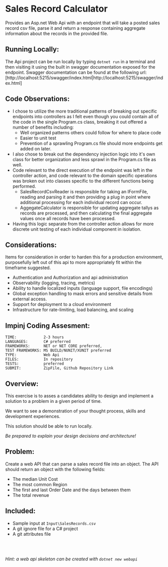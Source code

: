 # Sales Record Calculator
Provides an Asp.net Web Api with an endpoint that will take a posted sales record csv file, parse it and return a response containing aggregate information about the records in the provided file.

## Running Locally:
The Api project can be run locally by typing `dotnet run` in a terminal and then visiting it using the built in swagger documentation exposed for the endpoint. 
Swagger documentation can be found at the following url: [http://localhost:5215/swagger/index.html|http://localhost:5215/swagger/index.html]


## Code Observations:
* I chose to utilize the more traditional patterns of breaking out specific endpoints into controllers as I felt even though you could contain all of the code in the single Program.cs class, breaking it out offered a number of benefits including:
    * Well organized patterns others could follow for where to place code
    * Easier to unit test
    * Prevention of a sprawling Program.cs file should more endpoints get added on later. 
* I also chose to break out the dependency injection logic into it's own class for better organization and less sprawl in the Program.cs file as well.
* Code relevant to the direct execution of the endpoint was left in the controller action, and code relevant to the domain specific operations was broken out into classes specific to the different functions being performed. 
    * SalesRecordCsvReader is responsible for taking an IFormFile, reading and parsing it and then providing a plug in point where additional processing for each individual record can occur.
    * AggegateCalculator is responsible for updating aggregate tallys as records are processed, and then calculating the final aggregate values once all records have been processed. 
* Having this logic separate from the controller action allows for more discrete unit testing of each individual component in isolation.



## Considerations:
Items for consideration in order to harden this for a production environment, purposefully left out of this api to more appropriately fit within the timeframe suggested.
* Authentication and Authorization and api administration
* Observability (logging, tracing, metrics)
* Ability to handle localized inputs (language support, file encodings)
* Global exception handling to mask errors and sensitive details from external access. 
* Support for deployment to a cloud environment
* Infrastructure for rate-limiting, load balancing, and scaling



## Impinj Coding Assesment:

```
TIME:            2-3 hours
LANGUAGES:       C# preferred
FRAMEWORKS:      NET or NET CORE preferred,
TEST FRAMEWORKS: MS BUILD/NUNIT/XUNIT preferred
TYPE:            Web Api
FILES:           In repository
TESTS:           preferred
SUBMIT:          ZipFile, Github Repository Link
```

## Overview:
This exercise is to asses a candidates ability to design and implement a solution to a problem in a given period of time.

We want to see a demonstration of your thought process, skills and development experiences.

This solution should be able to run locally.

_Be prepared to explain your design decisions and architecture!_


## Problem:
Create a web API that can parse a sales record file into an object. The API should return an object with the following fields:
* The median Unit Cost
* The most common Region
* The first and last Order Date and the days between them
* The total revenue


## Included:
* Sample input at `Input\SalesRecords.csv`
* A git ignore file for a C# project
* A git attributes file

<br></br>

_Hint: a web api skeleton can be created with `dotnet new webapi`_

